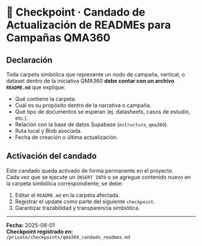 # 🔐 Checkpoint · Candado de Actualización de READMEs para Campañas QMA360

## Declaración

Toda carpeta simbólica que represente un nodo de campaña, vertical, o dataset dentro de la iniciativa QMA360 **debe contar con un archivo `README.md`** que explique:

- Qué contiene la carpeta.
- Cuál es su propósito dentro de la narrativa o campaña.
- Qué tipo de documentos se esperan (ej. datasheets, casos de estudio, etc.).
- Relación con la base de datos Supabase (`estructura_qma360`).
- Ruta local y Blob asociada.
- Fecha de creación o última actualización.

## Activación del candado

Este candado queda activado de forma permanente en el proyecto.  
Cada vez que se ejecute un `INSERT INTO` o se agregue contenido nuevo en la carpeta simbólica correspondiente, se debe:

1. Editar el `README.md` en la carpeta afectada.
2. Registrar el update como parte del siguiente `checkpoint`.
3. Garantizar trazabilidad y transparencia simbiótica.

---

**Fecha:** 2025-08-01  
**Checkpoint registrado en:** `/private/checkpoints/qma360_candado_readmes.md`